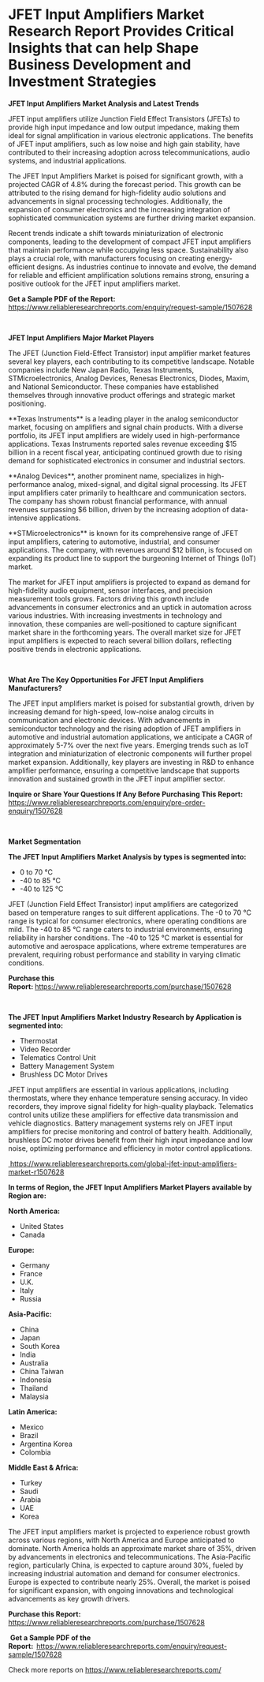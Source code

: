 <p><h1>JFET Input Amplifiers Market Research Report Provides Critical Insights that can help Shape Business Development and Investment Strategies</h1></p><p><strong>JFET Input Amplifiers Market Analysis and Latest Trends</strong></p>
<p><p>JFET input amplifiers utilize Junction Field Effect Transistors (JFETs) to provide high input impedance and low output impedance, making them ideal for signal amplification in various electronic applications. The benefits of JFET input amplifiers, such as low noise and high gain stability, have contributed to their increasing adoption across telecommunications, audio systems, and industrial applications.</p><p>The JFET Input Amplifiers Market is poised for significant growth, with a projected CAGR of 4.8% during the forecast period. This growth can be attributed to the rising demand for high-fidelity audio solutions and advancements in signal processing technologies. Additionally, the expansion of consumer electronics and the increasing integration of sophisticated communication systems are further driving market expansion.</p><p>Recent trends indicate a shift towards miniaturization of electronic components, leading to the development of compact JFET input amplifiers that maintain performance while occupying less space. Sustainability also plays a crucial role, with manufacturers focusing on creating energy-efficient designs. As industries continue to innovate and evolve, the demand for reliable and efficient amplification solutions remains strong, ensuring a positive outlook for the JFET input amplifiers market.</p></p>
<p><strong>Get a Sample PDF of the Report:&nbsp;</strong> <a href="https://www.reliableresearchreports.com/enquiry/request-sample/1507628?utm_campaign=3020&utm_medium=2&utm_source=Github&utm_content=ia&utm_term=23032025&utm_id=jfet-input-amplifiers">https://www.reliableresearchreports.com/enquiry/request-sample/1507628</a></p>
<p>&nbsp;</p>
<p><strong>JFET Input Amplifiers Major Market Players</strong></p>
<p><p>The JFET (Junction Field-Effect Transistor) input amplifier market features several key players, each contributing to its competitive landscape. Notable companies include New Japan Radio, Texas Instruments, STMicroelectronics, Analog Devices, Renesas Electronics, Diodes, Maxim, and National Semiconductor. These companies have established themselves through innovative product offerings and strategic market positioning.</p><p>**Texas Instruments** is a leading player in the analog semiconductor market, focusing on amplifiers and signal chain products. With a diverse portfolio, its JFET input amplifiers are widely used in high-performance applications. Texas Instruments reported sales revenue exceeding $15 billion in a recent fiscal year, anticipating continued growth due to rising demand for sophisticated electronics in consumer and industrial sectors.</p><p>**Analog Devices**, another prominent name, specializes in high-performance analog, mixed-signal, and digital signal processing. Its JFET input amplifiers cater primarily to healthcare and communication sectors. The company has shown robust financial performance, with annual revenues surpassing $6 billion, driven by the increasing adoption of data-intensive applications.</p><p>**STMicroelectronics** is known for its comprehensive range of JFET input amplifiers, catering to automotive, industrial, and consumer applications. The company, with revenues around $12 billion, is focused on expanding its product line to support the burgeoning Internet of Things (IoT) market.</p><p>The market for JFET input amplifiers is projected to expand as demand for high-fidelity audio equipment, sensor interfaces, and precision measurement tools grows. Factors driving this growth include advancements in consumer electronics and an uptick in automation across various industries. With increasing investments in technology and innovation, these companies are well-positioned to capture significant market share in the forthcoming years. The overall market size for JFET input amplifiers is expected to reach several billion dollars, reflecting positive trends in electronic applications.</p></p>
<p>&nbsp;</p>
<p><strong>What Are The Key Opportunities For JFET Input Amplifiers Manufacturers?</strong></p>
<p><p>The JFET input amplifiers market is poised for substantial growth, driven by increasing demand for high-speed, low-noise analog circuits in communication and electronic devices. With advancements in semiconductor technology and the rising adoption of JFET amplifiers in automotive and industrial automation applications, we anticipate a CAGR of approximately 5-7% over the next five years. Emerging trends such as IoT integration and miniaturization of electronic components will further propel market expansion. Additionally, key players are investing in R&D to enhance amplifier performance, ensuring a competitive landscape that supports innovation and sustained growth in the JFET input amplifier sector.</p></p>
<p><strong>Inquire or Share Your Questions If Any Before Purchasing This Report:</strong> <a href="https://www.reliableresearchreports.com/enquiry/pre-order-enquiry/1507628?utm_campaign=3020&utm_medium=2&utm_source=Github&utm_content=ia&utm_term=23032025&utm_id=jfet-input-amplifiers">https://www.reliableresearchreports.com/enquiry/pre-order-enquiry/1507628</a></p>
<p>&nbsp;</p>
<p><strong>Market Segmentation</strong></p>
<p><strong>The JFET Input Amplifiers Market Analysis by types is segmented into:</strong></p>
<p><ul><li>0 to 70 °C</li><li>-40 to 85 °C </li><li>-40 to 125 °C </li></ul></p>
<p><p>JFET (Junction Field Effect Transistor) input amplifiers are categorized based on temperature ranges to suit different applications. The -0 to 70 °C range is typical for consumer electronics, where operating conditions are mild. The -40 to 85 °C range caters to industrial environments, ensuring reliability in harsher conditions. The -40 to 125 °C market is essential for automotive and aerospace applications, where extreme temperatures are prevalent, requiring robust performance and stability in varying climatic conditions.</p></p>
<p><strong>Purchase this Report:&nbsp;</strong><a href="https://www.reliableresearchreports.com/purchase/1507628?utm_campaign=3020&utm_medium=2&utm_source=Github&utm_content=ia&utm_term=23032025&utm_id=jfet-input-amplifiers">https://www.reliableresearchreports.com/purchase/1507628</a></p>
<p>&nbsp;</p>
<p><strong>The JFET Input Amplifiers Market Industry Research by Application is segmented into:</strong></p>
<p><ul><li>Thermostat</li><li>Video Recorder</li><li>Telematics Control Unit</li><li>Battery Management System</li><li>Brushless DC Motor Drives</li></ul></p>
<p><p>JFET input amplifiers are essential in various applications, including thermostats, where they enhance temperature sensing accuracy. In video recorders, they improve signal fidelity for high-quality playback. Telematics control units utilize these amplifiers for effective data transmission and vehicle diagnostics. Battery management systems rely on JFET input amplifiers for precise monitoring and control of battery health. Additionally, brushless DC motor drives benefit from their high input impedance and low noise, optimizing performance and efficiency in motor control applications.</p></p>
<p><a href="https://www.reliableresearchreports.com/global-jfet-input-amplifiers-market-r1507628?utm_campaign=3020&utm_medium=2&utm_source=Github&utm_content=ia&utm_term=23032025&utm_id=jfet-input-amplifiers">&nbsp;https://www.reliableresearchreports.com/global-jfet-input-amplifiers-market-r1507628</a></p>
<p><strong>In terms of Region, the JFET Input Amplifiers Market Players available by Region are:</strong></p>
<p>
    <p> <strong> North America: </strong>
        <ul>
            <li>United States</li>
            <li>Canada</li>
        </ul>
        </p> 
    <p> <strong> Europe: </strong>
        <ul>
            <li>Germany</li>
            <li>France</li>
            <li>U.K.</li>
            <li>Italy</li>
            <li>Russia</li>
        </ul>
        </p> 
    <p> <strong> Asia-Pacific: </strong>
        <ul>
            <li>China</li>
            <li>Japan</li>
            <li>South Korea</li>
            <li>India</li>
            <li>Australia</li>
            <li>China Taiwan</li>
            <li>Indonesia</li>
            <li>Thailand</li>
            <li>Malaysia</li>
        </ul>
        </p> 
    <p> <strong> Latin America: </strong>
        <ul>
            <li>Mexico</li>
            <li>Brazil</li>
            <li>Argentina Korea</li>
            <li>Colombia</li>
        </ul>
        </p> 
    <p> <strong> Middle East & Africa: </strong>
        <ul>
            <li>Turkey</li>
            <li>Saudi</li>
            <li>Arabia</li>
            <li>UAE</li>
            <li>Korea</li>
        </ul>
    </p>
    </p>
<p><p>The JFET input amplifiers market is projected to experience robust growth across various regions, with North America and Europe anticipated to dominate. North America holds an approximate market share of 35%, driven by advancements in electronics and telecommunications. The Asia-Pacific region, particularly China, is expected to capture around 30%, fueled by increasing industrial automation and demand for consumer electronics. Europe is expected to contribute nearly 25%. Overall, the market is poised for significant expansion, with ongoing innovations and technological advancements as key growth drivers.</p></p>
<p><strong>Purchase this Report: </strong><a href="https://www.reliableresearchreports.com/purchase/1507628?utm_campaign=3020&utm_medium=2&utm_source=Github&utm_content=ia&utm_term=23032025&utm_id=jfet-input-amplifiers">https://www.reliableresearchreports.com/purchase/1507628</a></p>
<p>&nbsp;<strong>Get a Sample PDF of the Report:&nbsp;&nbsp;</strong><a href="https://www.reliableresearchreports.com/enquiry/request-sample/1507628?utm_campaign=3020&utm_medium=2&utm_source=Github&utm_content=ia&utm_term=23032025&utm_id=jfet-input-amplifiers">https://www.reliableresearchreports.com/enquiry/request-sample/1507628</a></p>
<p><strong></strong></p>
<p>Check more reports on <a href="https://www.reliableresearchreports.com/?utm_campaign=3020&utm_medium=2&utm_source=Github&utm_content=ia&utm_term=23032025&utm_id=jfet-input-amplifiers">https://www.reliableresearchreports.com/</a></p>